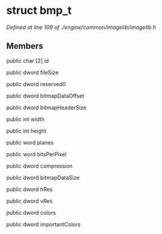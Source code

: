 # struct bmp_t

*Defined at line 109 of ./engine/common/imagelib/imagelib.h*

## Members

public char [2] id

public dword fileSize

public dword reserved0

public dword bitmapDataOffset

public dword bitmapHeaderSize

public int width

public int height

public word planes

public word bitsPerPixel

public dword compression

public dword bitmapDataSize

public dword hRes

public dword vRes

public dword colors

public dword importantColors



